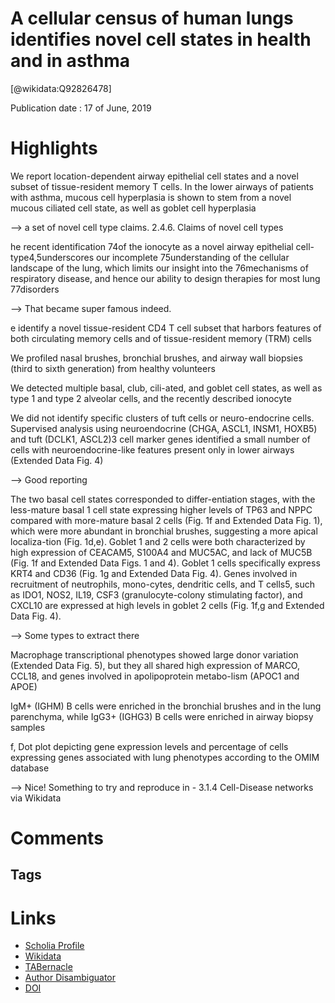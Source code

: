 
A cellular census of human lungs identifies novel cell states in health and in asthma
=====================================================================================
  
  [@wikidata:Q92826478]  
  
Publication date : 17 of June, 2019  

# Highlights

We report location-dependent airway epithelial cell  states  and  a  novel  subset  of  tissue-resident  memory  T  cells.  In  the  lower  airways  of  patients  with  asthma,  mucous  cell  hyperplasia is shown to stem from a novel mucous ciliated cell state, as well as goblet cell hyperplasia

--> a set of novel cell type claims. 2.4.6. Claims of novel cell types


he recent identification 74of  the  ionocyte  as  a  novel  airway  epithelial  cell-type4,5underscores  our  incomplete 75understanding  of  the  cellular  landscape  of  the  lung,  which  limits  our  insight  into  the 76mechanisms of respiratory disease, and hence our ability to design therapies for most lung 77disorders

--> That became super famous indeed.

e  identify  a  novel  tissue-resident CD4 T cell subset that harbors features of both circulating memory cells and of tissue-resident memory (TRM) cells


We  profiled  nasal  brushes, bronchial brushes, and airway wall biopsies (third to sixth generation) from healthy volunteers

 We  detected  multiple  basal,  club,  cili-ated, and goblet cell states, as well as type 1 and type 2 alveolar cells, and  the  recently  described  ionocyte



We  did  not  identify  specific  clusters  of  tuft  cells  or  neuro-endocrine cells. Supervised analysis using neuroendocrine (CHGA, ASCL1, INSM1, HOXB5)  and  tuft  (DCLK1, ASCL2)3  cell  marker  genes  identified  a  small  number  of  cells  with  neuroendocrine-like  features present only in lower airways (Extended Data Fig. 4)

--> Good reporting


The  two  basal  cell  states  corresponded  to  differ-entiation stages, with the less-mature basal 1 cell state expressing higher  levels  of  TP63  and  NPPC  compared  with  more-mature  basal 2 cells (Fig. 1f and Extended Data Fig. 1), which were more abundant in bronchial brushes, suggesting a more apical localiza-tion  (Fig.  1d,e).  Goblet  1  and  2  cells  were  both  characterized  by  high  expression  of  CEACAM5, S100A4  and  MUC5AC,  and  lack  of MUC5B  (Fig.  1f  and  Extended  Data  Figs.  1  and  4).  Goblet  1  cells  specifically  express  KRT4  and  CD36  (Fig.  1g  and  Extended  Data Fig. 4). Genes involved in recruitment of neutrophils, mono-cytes,  dendritic  cells,  and  T  cells5,  such  as  IDO1, NOS2, IL19, CSF3  (granulocyte-colony  stimulating  factor),  and  CXCL10  are  expressed  at  high  levels  in  goblet  2  cells  (Fig.  1f,g  and  Extended  Data  Fig.  4).

--> Some types to extract there


Macrophage  transcriptional  phenotypes  showed  large  donor  variation (Extended Data Fig. 5), but they all shared high expression of MARCO, CCL18, and genes involved in apolipoprotein metabo-lism (APOC1 and APOE) 

IgM+ (IGHM) B cells were enriched in the bronchial brushes and in the  lung  parenchyma,  while  IgG3+  (IGHG3)  B  cells  were  enriched  in airway biopsy samples


f, Dot plot depicting gene expression levels and percentage of cells expressing genes associated with lung phenotypes according to the OMIM database

--> Nice! Something to try and reproduce in - 3.1.4 Cell-Disease networks via Wikidata





# Comments

## Tags

# Links
  
 * [Scholia Profile](https://scholia.toolforge.org/work/Q92826478)  
 * [Wikidata](https://www.wikidata.org/wiki/Q92826478)  
 * [TABernacle](https://tabernacle.toolforge.org/?#/tab/manual/Q92826478/P921%3BP4510)  
 * [Author Disambiguator](https://author-disambiguator.toolforge.org/work_item_oauth.php?id=Q92826478&batch_id=&match=1&author_list_id=&doit=Get+author+links+for+work)  
 * [DOI](https://doi.org/10.1038/S41591-019-0468-5)  
